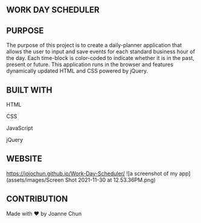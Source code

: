 ## WORK DAY SCHEDULER

## PURPOSE

The purpose of this project is to create a daily-planner application that allows the user to input and save events for each standard business hour of the day. Each time-block is color-coded to indicate whether it is in the past, present or future. This application runs in the browser and features dynamically updated HTML and CSS powered by jQuery.

## BUILT WITH

HTML

CSS

JavaScript

jQuery

## WEBSITE

https://jojochun.github.io/Work-Day-Scheduler/
![a screenshot of my app](assets/images/Screen Shot 2021-11-30 at 12.53.36PM.png)

## CONTRIBUTION

Made with ❤️ by Joanne Chun

